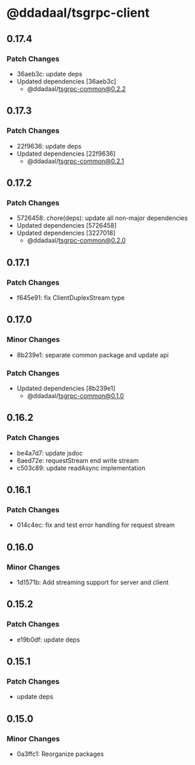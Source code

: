 # @ddadaal/tsgrpc-client

## 0.17.4

### Patch Changes

- 36aeb3c: update deps
- Updated dependencies [36aeb3c]
  - @ddadaal/tsgrpc-common@0.2.2

## 0.17.3

### Patch Changes

- 22f9636: update deps
- Updated dependencies [22f9636]
  - @ddadaal/tsgrpc-common@0.2.1

## 0.17.2

### Patch Changes

- 5726458: chore(deps): update all non-major dependencies
- Updated dependencies [5726458]
- Updated dependencies [3227018]
  - @ddadaal/tsgrpc-common@0.2.0

## 0.17.1

### Patch Changes

- f645e91: fix ClientDuplexStream type

## 0.17.0

### Minor Changes

- 8b239e1: separate common package and update api

### Patch Changes

- Updated dependencies [8b239e1]
  - @ddadaal/tsgrpc-common@0.1.0

## 0.16.2

### Patch Changes

- be4a7d7: update jsdoc
- 6aed72e: requestStream end write stream
- c503c89: update readAsync implementation

## 0.16.1

### Patch Changes

- 014c4ec: fix and test error handling for request stream

## 0.16.0

### Minor Changes

- 1d1571b: Add streaming support for server and client

## 0.15.2

### Patch Changes

- e19b0df: update deps

## 0.15.1

### Patch Changes

- update deps

## 0.15.0

### Minor Changes

- 0a3ffc1: Reorganize packages

